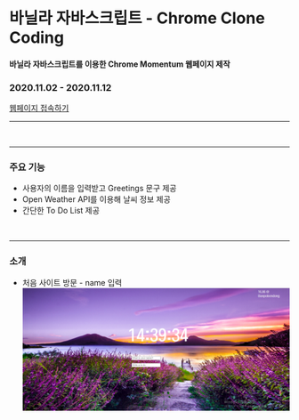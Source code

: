 # 바닐라 자바스크립트 - Chrome Clone Coding  
#### 바닐라 자바스크립트를 이용한 Chrome Momentum 웹페이지 제작  
### 2020.11.02 - 2020.11.12  
[웹페이지 접속하기](https://yuujining.github.io/VanillaJS_ChromeApp/)   

---
<br>

---

### 주요 기능<br>
* 사용자의 이름을 입력받고 Greetings 문구 제공  
* Open Weather API를 이용해 날씨 정보 제공    
* 간단한 To Do List 제공    
<br>

---    

### 소개<br>
* 처음 사이트 방문 - name 입력  
![처음](./Images/screenshot1.png)
